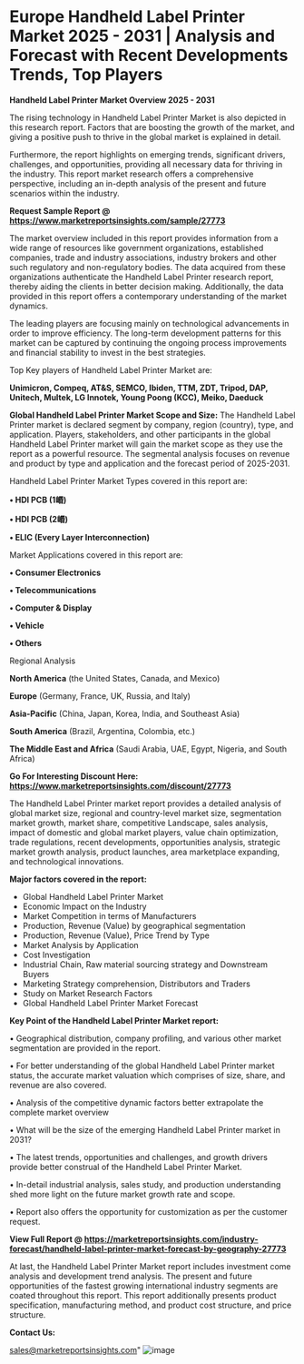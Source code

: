# Europe Handheld Label Printer Market 2025 - 2031 | Analysis and Forecast with Recent Developments Trends, Top Players

<Strong> Handheld Label Printer Market Overview 2025 - 2031</strong>

The rising technology in Handheld Label Printer Market is also depicted in this research report. Factors that are boosting the growth of the market, and giving a positive push to thrive in the global market is explained in detail.

Furthermore, the report highlights on emerging trends, significant drivers, challenges, and opportunities, providing all necessary data for thriving in the industry. This report market research offers a comprehensive perspective, including an in-depth analysis of the present and future scenarios within the industry.

<strong>Request Sample Report @ <a href=https://www.marketreportsinsights.com/sample/27773>https://www.marketreportsinsights.com/sample/27773</a></strong>

The market overview included in this report provides information from a wide range of resources like government organizations, established companies, trade and industry associations, industry brokers and other such regulatory and non-regulatory bodies. The data acquired from these organizations authenticate the Handheld Label Printer research report, thereby aiding the clients in better decision making. Additionally, the data provided in this report offers a contemporary understanding of the market dynamics.

The leading players are focusing mainly on technological advancements in order to improve efficiency. The long-term development patterns for this market can be captured by continuing the ongoing process improvements and financial stability to invest in the best strategies.

Top Key players of Handheld Label Printer Market are:

<strong>Unimicron, Compeq, AT&S, SEMCO, Ibiden, TTM, ZDT, Tripod, DAP, Unitech, Multek, LG Innotek, Young Poong (KCC), Meiko, Daeduck</strong>

<strong><b>Global Handheld Label Printer Market Scope and Size:</b></strong>
The Handheld Label Printer market is declared segment by company, region (country), type, and application. Players, stakeholders, and other participants in the global Handheld Label Printer market will gain the market scope as they use the report as a powerful resource. The segmental analysis focuses on revenue and product by type and application and the forecast period of 2025-2031.

Handheld Label Printer Market Types covered in this report are:

<strong>• HDI PCB (1㟭)

• HDI PCB (2㟭)

• ELIC (Every Layer Interconnection)</strong>

Market Applications covered in this report are:

<strong>• Consumer Electronics

• Telecommunications

• Computer & Display

• Vehicle

• Others</strong> 

Regional Analysis

<strong>North America</strong> (the United States, Canada, and Mexico)

<strong>Europe</strong> (Germany, France, UK, Russia, and Italy)

<strong>Asia-Pacific</strong> (China, Japan, Korea, India, and Southeast Asia)

<strong>South America</strong> (Brazil, Argentina, Colombia, etc.)

<strong>The Middle East and Africa</strong> (Saudi Arabia, UAE, Egypt, Nigeria, and South Africa)

<strong>Go For Interesting Discount Here: <a href=https://www.marketreportsinsights.com/discount/27773>https://www.marketreportsinsights.com/discount/27773</a></strong>

The Handheld Label Printer market report provides a detailed analysis of global market size, regional and country-level market size, segmentation market growth, market share, competitive Landscape, sales analysis, impact of domestic and global market players, value chain optimization, trade regulations, recent developments, opportunities analysis, strategic market growth analysis, product launches, area marketplace expanding, and technological innovations.

<strong><b>Major factors covered in the report:</b></strong>
<ul>
  <li>Global Handheld Label Printer Market </li>
  <li>Economic Impact on the Industry</li>
  <li>Market Competition in terms of Manufacturers</li>
  <li>Production, Revenue (Value) by geographical segmentation</li>
  <li>Production, Revenue (Value), Price Trend by Type</li>
  <li>Market Analysis by Application</li>
  <li>Cost Investigation</li>
  <li>Industrial Chain, Raw material sourcing strategy and Downstream Buyers</li>
  <li>Marketing Strategy comprehension, Distributors and Traders</li>
  <li>Study on Market Research Factors</li>
  <li>Global Handheld Label Printer Market Forecast</li>
</ul>

<strong><b>Key Point of the Handheld Label Printer Market report:</b></strong>

• Geographical distribution, company profiling, and various other market segmentation are provided in the report.

• For better understanding of the global Handheld Label Printer market status, the accurate market valuation which comprises of size, share, and revenue are also covered.

• Analysis of the competitive dynamic factors better extrapolate the complete market overview

• What will be the size of the emerging Handheld Label Printer market in 2031?

• The latest trends, opportunities and challenges, and growth drivers provide better construal of the Handheld Label Printer Market.

• In-detail industrial analysis, sales study, and production understanding shed more light on the future market growth rate and scope.

• Report also offers the opportunity for customization as per the customer request.

<strong><b>View Full Report @ <a href=https://marketreportsinsights.com/industry-forecast/handheld-label-printer-market-forecast-by-geography-27773>https://marketreportsinsights.com/industry-forecast/handheld-label-printer-market-forecast-by-geography-27773</a></b></strong>


At last, the Handheld Label Printer Market report includes investment come analysis and development trend analysis. The present and future opportunities of the fastest growing international industry segments are coated throughout this report. This report additionally presents product specification, manufacturing method, and product cost structure, and price structure.

<strong>Contact Us:</strong>

sales@marketreportsinsights.com"
![image](https://github.com/user-attachments/assets/d4a1e3b0-04a4-4ded-8c74-4235ed86b33b)
